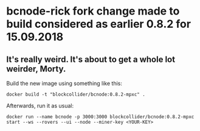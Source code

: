 # bcnode-rick fork change made to build considered as earlier 0.8.2 for 15.09.2018
## It's really weird. It's about to get a whole lot weirder, Morty.
Build the new image using something like this:

```
docker build -t "blockcollider/bcnode:0.8.2-mpxc" .
```

Afterwards, run it as usual:

```
docker run --name bcnode -p 3000:3000 blockcollider/bcnode:0.8.2-mpxc start --ws --rovers --ui --node --miner-key <YOUR-KEY>
```
